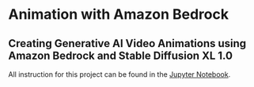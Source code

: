 # Animation with Amazon Bedrock

## Creating Generative AI Video Animations using Amazon Bedrock and Stable Diffusion XL 1.0

All instruction for this project can be found in the [Jupyter Notebook](./bedrock_image_generation_demo.ipynb).
